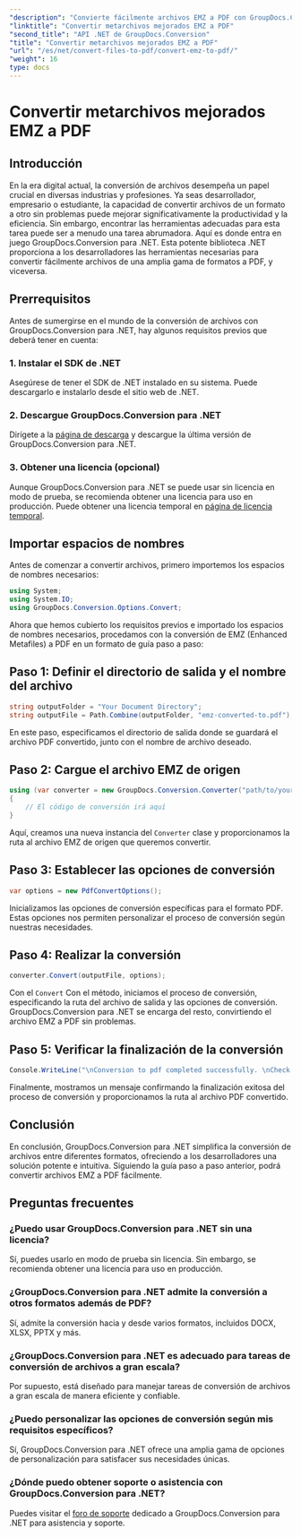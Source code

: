 ```yaml
---
"description": "Convierte fácilmente archivos EMZ a PDF con GroupDocs.Conversion para .NET. Simplifica tus tareas de conversión de archivos."
"linktitle": "Convertir metarchivos mejorados EMZ a PDF"
"second_title": "API .NET de GroupDocs.Conversion"
"title": "Convertir metarchivos mejorados EMZ a PDF"
"url": "/es/net/convert-files-to-pdf/convert-emz-to-pdf/"
"weight": 16
type: docs
---
```

# Convertir metarchivos mejorados EMZ a PDF

## Introducción
En la era digital actual, la conversión de archivos desempeña un papel crucial en diversas industrias y profesiones. Ya seas desarrollador, empresario o estudiante, la capacidad de convertir archivos de un formato a otro sin problemas puede mejorar significativamente la productividad y la eficiencia. Sin embargo, encontrar las herramientas adecuadas para esta tarea puede ser a menudo una tarea abrumadora. Aquí es donde entra en juego GroupDocs.Conversion para .NET. Esta potente biblioteca .NET proporciona a los desarrolladores las herramientas necesarias para convertir fácilmente archivos de una amplia gama de formatos a PDF, y viceversa.
## Prerrequisitos
Antes de sumergirse en el mundo de la conversión de archivos con GroupDocs.Conversion para .NET, hay algunos requisitos previos que deberá tener en cuenta:
### 1. Instalar el SDK de .NET
Asegúrese de tener el SDK de .NET instalado en su sistema. Puede descargarlo e instalarlo desde el sitio web de .NET.
### 2. Descargue GroupDocs.Conversion para .NET
Dirígete a la [página de descarga](https://releases.groupdocs.com/conversion/net/) y descargue la última versión de GroupDocs.Conversion para .NET.
### 3. Obtener una licencia (opcional)
Aunque GroupDocs.Conversion para .NET se puede usar sin licencia en modo de prueba, se recomienda obtener una licencia para uso en producción. Puede obtener una licencia temporal en [página de licencia temporal](https://purchase.groupdocs.com/temporary-license/).

## Importar espacios de nombres
Antes de comenzar a convertir archivos, primero importemos los espacios de nombres necesarios:
```csharp
using System;
using System.IO;
using GroupDocs.Conversion.Options.Convert;
```
Ahora que hemos cubierto los requisitos previos e importado los espacios de nombres necesarios, procedamos con la conversión de EMZ (Enhanced Metafiles) a PDF en un formato de guía paso a paso:
## Paso 1: Definir el directorio de salida y el nombre del archivo
```csharp
string outputFolder = "Your Document Directory";
string outputFile = Path.Combine(outputFolder, "emz-converted-to.pdf");
```
En este paso, especificamos el directorio de salida donde se guardará el archivo PDF convertido, junto con el nombre de archivo deseado.
## Paso 2: Cargue el archivo EMZ de origen
```csharp
using (var converter = new GroupDocs.Conversion.Converter("path/to/your/emz/file.emz"))
{
    // El código de conversión irá aquí
}
```
Aquí, creamos una nueva instancia del `Converter` clase y proporcionamos la ruta al archivo EMZ de origen que queremos convertir.
## Paso 3: Establecer las opciones de conversión
```csharp
var options = new PdfConvertOptions();
```
Inicializamos las opciones de conversión específicas para el formato PDF. Estas opciones nos permiten personalizar el proceso de conversión según nuestras necesidades.
## Paso 4: Realizar la conversión
```csharp
converter.Convert(outputFile, options);
```
Con el `Convert` Con el método, iniciamos el proceso de conversión, especificando la ruta del archivo de salida y las opciones de conversión. GroupDocs.Conversion para .NET se encarga del resto, convirtiendo el archivo EMZ a PDF sin problemas.
## Paso 5: Verificar la finalización de la conversión
```csharp
Console.WriteLine("\nConversion to pdf completed successfully. \nCheck output in {0}", outputFolder);
```
Finalmente, mostramos un mensaje confirmando la finalización exitosa del proceso de conversión y proporcionamos la ruta al archivo PDF convertido.

## Conclusión
En conclusión, GroupDocs.Conversion para .NET simplifica la conversión de archivos entre diferentes formatos, ofreciendo a los desarrolladores una solución potente e intuitiva. Siguiendo la guía paso a paso anterior, podrá convertir archivos EMZ a PDF fácilmente.
## Preguntas frecuentes
### ¿Puedo usar GroupDocs.Conversion para .NET sin una licencia?
Sí, puedes usarlo en modo de prueba sin licencia. Sin embargo, se recomienda obtener una licencia para uso en producción.
### ¿GroupDocs.Conversion para .NET admite la conversión a otros formatos además de PDF?
Sí, admite la conversión hacia y desde varios formatos, incluidos DOCX, XLSX, PPTX y más.
### ¿GroupDocs.Conversion para .NET es adecuado para tareas de conversión de archivos a gran escala?
Por supuesto, está diseñado para manejar tareas de conversión de archivos a gran escala de manera eficiente y confiable.
### ¿Puedo personalizar las opciones de conversión según mis requisitos específicos?
Sí, GroupDocs.Conversion para .NET ofrece una amplia gama de opciones de personalización para satisfacer sus necesidades únicas.
### ¿Dónde puedo obtener soporte o asistencia con GroupDocs.Conversion para .NET?
Puedes visitar el [foro de soporte](https://forum.groupdocs.com/c/conversion/11) dedicado a GroupDocs.Conversion para .NET para asistencia y soporte.
